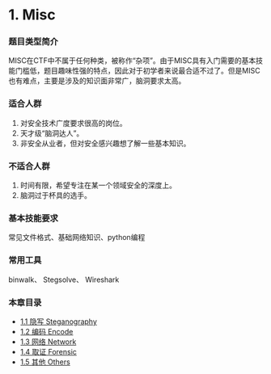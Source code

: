 # 1. Misc

### 题目类型简介
MISC在CTF中不属于任何种类，被称作“杂项”。由于MISC具有入门需要的基本技能门槛低，题目趣味性强的特点，因此对于初学者来说最合适不过了。但是MISC也有难点，主要是涉及的知识面非常广，脑洞要求太高。

### 适合人群
1. 对安全技术广度要求很高的岗位。
2. 天才级“脑洞达人”。
3. 非安全从业者，但对安全感兴趣想了解一些基本知识。

### 不适合人群
1. 时间有限，希望专注在某一个领域安全的深度上。
2. 脑洞过于杯具的选手。

### 基本技能要求
常见文件格式、基础网络知识、python编程

### 常用工具
binwalk、 Stegsolve、 Wireshark

### 本章目录
- [1.1 隐写 Steganography](1.1_steganography.md)
- [1.2 编码 Encode](1.2_encode.md)
- [1.3 网络 Network](1.3_network.md)
- [1.4 取证 Forensic](1.4_forensic.md)
- [1.5 其他 Others](1.5_others.md)